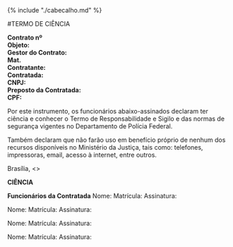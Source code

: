{% include "./cabecalho.md" %}

#TERMO DE CIÊNCIA

**Contrato nº**  
**Objeto:**  
**Gestor do Contrato:**  
**Mat.**  
**Contratante:**  
**Contratada:**  
**CNPJ:**  
**Preposto da Contratada:**  
**CPF:**  

Por este instrumento, os funcionários abaixo-assinados declaram ter ciência e conhecer o Termo de Responsabilidade e Sigilo e das normas de segurança vigentes no Departamento de Polícia Federal.
   
Também declaram que não farão uso em benefício próprio de nenhum dos recursos disponíveis no Ministério da Justiça, tais como: telefones, impressoras, email, acesso à internet, entre outros.
  
Brasília, <<informar data aqui>> 
  
**CIÊNCIA**

**Funcionários da Contratada**
Nome:
Matrícula:
Assinatura:

Nome:
Matrícula:
Assinatura:

Nome:
Matrícula:
Assinatura:

Nome:
Matrícula:
Assinatura:

